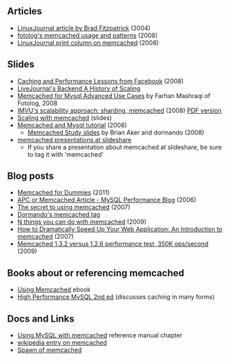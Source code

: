 ## Articles ##

  * [LinuxJournal article by Brad Fitzpatrick](http://linuxjournal.com/article/7451) (2004)
  * [fotolog's memcached usage and patterns](http://highscalability.com/bunch-great-strategies-using-memcached-and-mysql-better-together) (2008)
  * [LinuxJournal print column on memcached](http://www.linuxjournal.com/article/10261) (2008)

## Slides ##

  * [Caching and Performance Lessons from Facebook](http://www.scribd.com/doc/4069180/Caching-Performance-Lessons-from-Facebook) (2008)
  * [LiveJournal's Backend A History of Scaling](http://www.slideshare.net/vishnu/livejournals-backend-a-history-of-scaling)
  * [Memcached for Mysql Advanced Use Cases](http://mashraqi.com/2008/07/memcached-for-mysql-advanced-use-cases_09.html) by Farhan Mashraqi of Fotolog, 2008
  * [IMVU's scalability approach: sharding, memcached](http://assets.en.oreilly.com/1/event/2/Just-In-Time%20Scalability_%20Agile%20Methods%20to%20Support%20Massive%20Growth%20Presentation.ppt) (2008) [PDF version](http://www.speakeasy.org/%7Eericries/Just-In-Time%20Scalability_%20Agile%20Methods%20to%20Support%20Massive%20Growth%20Presentation.pdf)
  * [Scaling with memcached](http://www.slideshare.net/acme/scaling-with-memcached) (slides)
  * [Memcached and Mysql tutorial](http://www.bytebot.net/blog/archives/2008/04/14/memcached-and-mysql-tutorial) (2008)
    * [Memcached Study slides](http://download.tangent.org/talks/Memcached%20Study.pdf) by Brian Aker and dormando (2008)
  * [memcached presentations at slideshare](http://www.slideshare.net/tag/memcached)
    * If you share a presentation about memcached at slideshare, be sure to tag it with 'memcached'

## Blog posts ##

  * [Memcached for Dummies](http://work.tinou.com/2011/04/memcached-for-dummies.html) (2011)
  * [APC or Memcached Article - MySQL Performance Blog](http://www.mysqlperformanceblog.com/2006/09/27/apc-or-memcached) (2006)
  * [The secret to using memcached](http://blog.leetsoft.com/2007/5/22/the-secret-to-memcached) (2007)
  * [Dormando's memcached tag](http://dormando.livejournal.com/tag/memcached)
  * [N things you can do with memcached](http://abhinavsingh.com/blog/2009/01/memcached-and-n-things-you-can-do-with-it/) (2009)
  * [How to Dramatically Speed Up Your Web Application: An Introduction to memcached](http://www.majordojo.com/2007/03/memcached-howto.php) (2007)
  * [Memcached 1.3.2 versus 1.2.6 performance test, 350K ops/second](http://blogs.sun.com/shanti/entry/memcached_on_nehalem1) (2009)

## Books about or referencing memcached ##

  * [Using Memcached](http://pragprog.com/titles/memcd/using-memcached) ebook
  * [High Performance MySQL 2nd ed](http://oreilly.com/catalog/9780596101718/index.html) (discusses caching in many forms)

## Docs and Links ##

  * [Using MySQL with memcached](http://dev.mysql.com/doc/refman/6.0/en/ha-memcached.html) reference manual chapter
  * [wikipedia entry on memcached](http://en.wikipedia.org/wiki/Memcached)
  * [Spawn of memcached](MemcachedOffspring.md)
